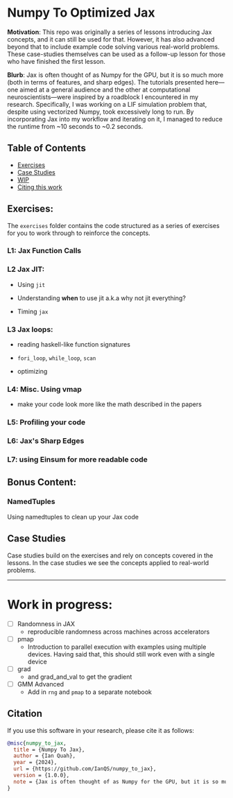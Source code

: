 # Numpy To Optimized Jax

**Motivation**: This repo was originally a series of lessons introducing Jax concepts, and it can still be used for that. However, it has also advanced beyond that to include 
example code solving various real-world problems. These case-studies themselves can be used as a follow-up lesson for those who have finished the first lesson.

**Blurb**: Jax is often thought of as Numpy for the GPU, but it is so much more (both in terms of features, and sharp edges). The tutorials presented here—one aimed at a general audience and the other at computational neuroscientists—were inspired by a roadblock I encountered in my research. Specifically, I was working on a LIF simulation problem that, despite using vectorized Numpy, took excessively long to run. By incorporating Jax into my workflow and iterating on it, I managed to reduce the runtime from ~10 seconds to ~0.2 seconds.

## Table of Contents
- [Exercises](#exercises) 
- [Case Studies](#case-studies)
- [WIP](#work-in-progress)
- [Citing this work](#citation)

## Exercises:

The `exercises` folder contains the code structured as a series of exercises for you to work through to reinforce the concepts.

### L1: Jax Function Calls

### L2 Jax JIT: 

- Using `jit`

- Understanding **when** to use jit a.k.a why not jit everything?

- Timing `jax`

### L3 Jax loops: 

- reading haskell-like function signatures

- `fori_loop`, `while_loop`, `scan`

- optimizing

### L4: Misc. Using vmap

- make your code look more like the math described in the papers

### L5: Profiling your code

### L6: Jax's Sharp Edges

### L7: using Einsum for more readable code

## Bonus Content:

### NamedTuples

Using namedtuples to clean up your Jax code

## Case Studies

Case studies build on the exercises and rely on concepts covered in the lessons. In the case studies we see the concepts applied to real-world problems.

---

# Work in progress:

- [ ] Randomness in JAX
  - reproducible randomness across machines across accelerators
- [ ] pmap
  - Introduction to parallel execution with examples using multiple devices. Having said that, this should still work even with a single device
- [ ] grad
  - and grad_and_val to get the gradient
- [ ] GMM Advanced
  - Add in `rng` and `pmap` to a separate notebook

## Citation

If you use this software in your research, please cite it as follows:

```bibtex
@misc{numpy_to_jax,
  title = {Numpy To Jax},
  author = {Ian Quah},
  year = {2024},
  url = {https://github.com/IanQS/numpy_to_jax},
  version = {1.0.0},
  note = {Jax is often thought of as Numpy for the GPU, but it is so much more (both in terms of features, and sharp edges). The tutorials presented here—one aimed at a general audience and the other at computational neuroscientists—were inspired by a roadblock I encountered in my research}
}
